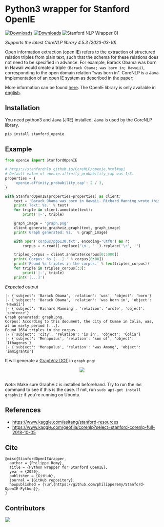 # Python3 wrapper for Stanford OpenIE

[![Downloads](https://static.pepy.tech/badge/stanford-openie)](https://pepy.tech/project/stanford-openie)
[![Downloads](https://static.pepy.tech/badge/stanford-openie/month)](https://pepy.tech/project/stanford-openie)
![Stanford NLP Wrapper CI](https://github.com/philipperemy/Stanford-OpenIE-Python/workflows/Stanford%20NLP%20Wrapper%20CI/badge.svg)

*Supports the latest CoreNLP library 4.5.3 (2023-03-10).*

Open information extraction (open IE) refers to the extraction of structured relation triples from plain text, such that
the schema for these relations does not need to be specified in advance. For example, Barack Obama was born in Hawaii
would create a triple `(Barack Obama; was born in; Hawaii)`, corresponding to the open domain relation "was born in".
CoreNLP is a Java implementation of an open IE system as described in the paper:

More information can be found [here](http://nlp.stanford.edu/software/openie.html). The OpenIE library is only available
in [english](https://stanfordnlp.github.io/CoreNLP/human-languages.html).

## Installation

You need python3 and Java (JRE) installed. Java is used by the CoreNLP library.

```bash
pip install stanford_openie
```

## Example

```python
from openie import StanfordOpenIE

# https://stanfordnlp.github.io/CoreNLP/openie.html#api
# Default value of openie.affinity_probability_cap was 1/3.
properties = {
    'openie.affinity_probability_cap': 2 / 3,
}

with StanfordOpenIE(properties=properties) as client:
    text = 'Barack Obama was born in Hawaii. Richard Manning wrote this sentence.'
    print('Text: %s.' % text)
    for triple in client.annotate(text):
        print('|-', triple)

    graph_image = 'graph.png'
    client.generate_graphviz_graph(text, graph_image)
    print('Graph generated: %s.' % graph_image)

    with open('corpus/pg6130.txt', encoding='utf8') as r:
        corpus = r.read().replace('\n', ' ').replace('\r', '')

    triples_corpus = client.annotate(corpus[0:5000])
    print('Corpus: %s [...].' % corpus[0:80])
    print('Found %s triples in the corpus.' % len(triples_corpus))
    for triple in triples_corpus[:3]:
        print('|-', triple)
    print('[...]')
 ```

*Expected output*

 ```
 |- {'subject': 'Barack Obama', 'relation': 'was', 'object': 'born'}
 |- {'subject': 'Barack Obama', 'relation': 'was born in', 'object': 'Hawaii'}
 |- {'subject': 'Richard Manning', 'relation': 'wrote', 'object': 'sentence'}
 Graph generated: graph.png.
 Corpus: ﻿According to this document, the city of Cumae in Ćolia, was, at an early period [...].
 Found 1664 triples in the corpus.
 |- {'subject': 'city', 'relation': 'is in', 'object': 'Ćolia'}
 |- {'subject': 'Menapolus', 'relation': 'son of', 'object': 'Ithagenes'}
 |- {'subject': 'Menapolus', 'relation': 'was Among', 'object': 'immigrants'}
 ```

It will generate a [GraphViz DOT](http://www.graphviz.org/) in `graph.png`:

<div align="center">
  <img src="img/out.png"><br><br>
</div>

*Note*: Make sure GraphViz is installed beforehand. Try to run the `dot` command to see if this is the case. If not,
run `sudo apt-get install graphviz` if you're running on Ubuntu.

## References

- https://www.kaggle.com/asitang/stanford-resources
- https://www.kaggle.com/geofila/corenlp?select=stanford-corenlp-full-2018-10-05

## Cite

```
@misc{StanfordOpenIEWrapper,
  author = {Philippe Remy},
  title = {Python wrapper for Stanford OpenIE},
  year = {2020},
  publisher = {GitHub},
  journal = {GitHub repository},
  howpublished = {\url{https://github.com/philipperemy/Stanford-OpenIE-Python}},
}
```

## Contributors

<a href="https://github.com/philipperemy/stanford-openie-python/graphs/contributors">
  <img src="https://contrib.rocks/image?repo=philipperemy/stanford-openie-python" />
</a>
